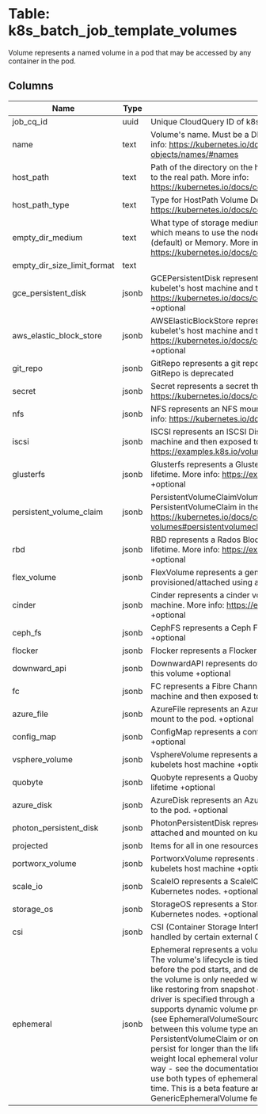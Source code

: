 
# Table: k8s_batch_job_template_volumes
Volume represents a named volume in a pod that may be accessed by any container in the pod.
## Columns
| Name        | Type           | Description  |
| ------------- | ------------- | -----  |
|job_cq_id|uuid|Unique CloudQuery ID of k8s_batch_jobs table (FK)|
|name|text|Volume's name. Must be a DNS_LABEL and unique within the pod. More info: https://kubernetes.io/docs/concepts/overview/working-with-objects/names/#names|
|host_path|text|Path of the directory on the host. If the path is a symlink, it will follow the link to the real path. More info: https://kubernetes.io/docs/concepts/storage/volumes#hostpath|
|host_path_type|text|Type for HostPath Volume Defaults to "" More info: https://kubernetes.io/docs/concepts/storage/volumes#hostpath +optional|
|empty_dir_medium|text|What type of storage medium should back this directory. The default is "" which means to use the node's default medium. Must be an empty string (default) or Memory. More info: https://kubernetes.io/docs/concepts/storage/volumes#emptydir +optional|
|empty_dir_size_limit_format|text||
|gce_persistent_disk|jsonb|GCEPersistentDisk represents a GCE Disk resource that is attached to a kubelet's host machine and then exposed to the pod. More info: https://kubernetes.io/docs/concepts/storage/volumes#gcepersistentdisk +optional|
|aws_elastic_block_store|jsonb|AWSElasticBlockStore represents an AWS Disk resource that is attached to a kubelet's host machine and then exposed to the pod. More info: https://kubernetes.io/docs/concepts/storage/volumes#awselasticblockstore +optional|
|git_repo|jsonb|GitRepo represents a git repository at a particular revision. DEPRECATED: GitRepo is deprecated|
|secret|jsonb|Secret represents a secret that should populate this volume. More info: https://kubernetes.io/docs/concepts/storage/volumes#secret +optional|
|nfs|jsonb|NFS represents an NFS mount on the host that shares a pod's lifetime More info: https://kubernetes.io/docs/concepts/storage/volumes#nfs +optional|
|iscsi|jsonb|ISCSI represents an ISCSI Disk resource that is attached to a kubelet's host machine and then exposed to the pod. More info: https://examples.k8s.io/volumes/iscsi/README.md +optional|
|glusterfs|jsonb|Glusterfs represents a Glusterfs mount on the host that shares a pod's lifetime. More info: https://examples.k8s.io/volumes/glusterfs/README.md +optional|
|persistent_volume_claim|jsonb|PersistentVolumeClaimVolumeSource represents a reference to a PersistentVolumeClaim in the same namespace. More info: https://kubernetes.io/docs/concepts/storage/persistent-volumes#persistentvolumeclaims +optional|
|rbd|jsonb|RBD represents a Rados Block Device mount on the host that shares a pod's lifetime. More info: https://examples.k8s.io/volumes/rbd/README.md +optional|
|flex_volume|jsonb|FlexVolume represents a generic volume resource that is provisioned/attached using an exec based plugin. +optional|
|cinder|jsonb|Cinder represents a cinder volume attached and mounted on kubelets host machine. More info: https://examples.k8s.io/mysql-cinder-pd/README.md +optional|
|ceph_fs|jsonb|CephFS represents a Ceph FS mount on the host that shares a pod's lifetime +optional|
|flocker|jsonb|Flocker represents a Flocker volume attached to a kubelet's host machine|
|downward_api|jsonb|DownwardAPI represents downward API about the pod that should populate this volume +optional|
|fc|jsonb|FC represents a Fibre Channel resource that is attached to a kubelet's host machine and then exposed to the pod. +optional|
|azure_file|jsonb|AzureFile represents an Azure File Service mount on the host and bind mount to the pod. +optional|
|config_map|jsonb|ConfigMap represents a configMap that should populate this volume +optional|
|vsphere_volume|jsonb|VsphereVolume represents a vSphere volume attached and mounted on kubelets host machine +optional|
|quobyte|jsonb|Quobyte represents a Quobyte mount on the host that shares a pod's lifetime +optional|
|azure_disk|jsonb|AzureDisk represents an Azure Data Disk mount on the host and bind mount to the pod. +optional|
|photon_persistent_disk|jsonb|PhotonPersistentDisk represents a PhotonController persistent disk attached and mounted on kubelets host machine|
|projected|jsonb|Items for all in one resources secrets, configmaps, and downward API|
|portworx_volume|jsonb|PortworxVolume represents a portworx volume attached and mounted on kubelets host machine +optional|
|scale_io|jsonb|ScaleIO represents a ScaleIO persistent volume attached and mounted on Kubernetes nodes. +optional|
|storage_os|jsonb|StorageOS represents a StorageOS volume attached and mounted on Kubernetes nodes. +optional|
|csi|jsonb|CSI (Container Storage Interface) represents ephemeral storage that is handled by certain external CSI drivers (Beta feature). +optional|
|ephemeral|jsonb|Ephemeral represents a volume that is handled by a cluster storage driver. The volume's lifecycle is tied to the pod that defines it - it will be created before the pod starts, and deleted when the pod is removed.  Use this if: a) the volume is only needed while the pod runs, b) features of normal volumes like restoring from snapshot or capacity    tracking are needed, c) the storage driver is specified through a storage class, and d) the storage driver supports dynamic volume provisioning through    a PersistentVolumeClaim (see EphemeralVolumeSource for more    information on the connection between this volume type    and PersistentVolumeClaim).  Use PersistentVolumeClaim or one of the vendor-specific APIs for volumes that persist for longer than the lifecycle of an individual pod.  Use CSI for light-weight local ephemeral volumes if the CSI driver is meant to be used that way - see the documentation of the driver for more information.  A pod can use both types of ephemeral volumes and persistent volumes at the same time.  This is a beta feature and only available when the GenericEphemeralVolume feature gate is enabled.  +optional|

